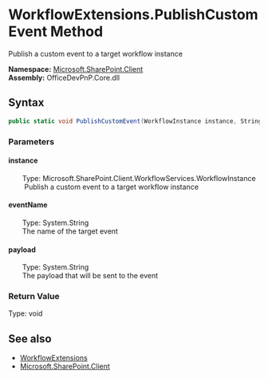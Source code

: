 # WorkflowExtensions.PublishCustomEvent Method  
 Publish a custom event to a target workflow instance   

**Namespace:** [Microsoft.SharePoint.Client](Microsoft.SharePoint.Client.md)  
**Assembly:** OfficeDevPnP.Core.dll  
## Syntax
```C#
public static void PublishCustomEvent(WorkflowInstance instance, String eventName, String payload)
```
### Parameters
#### instance  
&emsp;&emsp;Type: Microsoft.SharePoint.Client.WorkflowServices.WorkflowInstance  
&emsp;&emsp; Publish a custom event to a target workflow instance   

  

#### eventName  
&emsp;&emsp;Type: System.String  
&emsp;&emsp;The name of the target event  

  

#### payload  
&emsp;&emsp;Type: System.String  
&emsp;&emsp;The payload that will be sent to the event  

  

### Return Value
Type: void  

## See also
- [WorkflowExtensions](Microsoft.SharePoint.Client.WorkflowExtensions.md) 
- [Microsoft.SharePoint.Client](Microsoft.SharePoint.Client.md) 
